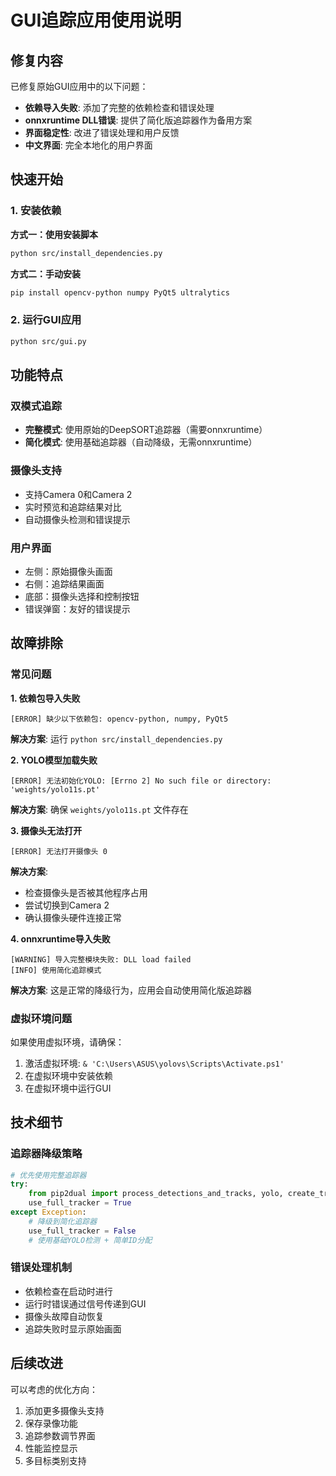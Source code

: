 # GUI追踪应用使用说明

## 修复内容

已修复原始GUI应用中的以下问题：
- **依赖导入失败**: 添加了完整的依赖检查和错误处理
- **onnxruntime DLL错误**: 提供了简化版追踪器作为备用方案
- **界面稳定性**: 改进了错误处理和用户反馈
- **中文界面**: 完全本地化的用户界面

## 快速开始

### 1. 安装依赖

**方式一：使用安装脚本**
```bash
python src/install_dependencies.py
```

**方式二：手动安装**
```bash
pip install opencv-python numpy PyQt5 ultralytics
```

### 2. 运行GUI应用

```bash
python src/gui.py
```

## 功能特点

### 双模式追踪
- **完整模式**: 使用原始的DeepSORT追踪器（需要onnxruntime）
- **简化模式**: 使用基础追踪器（自动降级，无需onnxruntime）

### 摄像头支持
- 支持Camera 0和Camera 2
- 实时预览和追踪结果对比
- 自动摄像头检测和错误提示

### 用户界面
- 左侧：原始摄像头画面
- 右侧：追踪结果画面  
- 底部：摄像头选择和控制按钮
- 错误弹窗：友好的错误提示

## 故障排除

### 常见问题

**1. 依赖包导入失败**
```
[ERROR] 缺少以下依赖包: opencv-python, numpy, PyQt5
```
**解决方案**: 运行 `python src/install_dependencies.py`

**2. YOLO模型加载失败**
```
[ERROR] 无法初始化YOLO: [Errno 2] No such file or directory: 'weights/yolo11s.pt'
```
**解决方案**: 确保 `weights/yolo11s.pt` 文件存在

**3. 摄像头无法打开**
```
[ERROR] 无法打开摄像头 0
```
**解决方案**: 
- 检查摄像头是否被其他程序占用
- 尝试切换到Camera 2
- 确认摄像头硬件连接正常

**4. onnxruntime导入失败**
```
[WARNING] 导入完整模块失败: DLL load failed
[INFO] 使用简化追踪模式
```
**解决方案**: 这是正常的降级行为，应用会自动使用简化版追踪器

### 虚拟环境问题

如果使用虚拟环境，请确保：
1. 激活虚拟环境: `& 'C:\Users\ASUS\yolovs\Scripts\Activate.ps1'`
2. 在虚拟环境中安装依赖
3. 在虚拟环境中运行GUI

## 技术细节

### 追踪器降级策略
```python
# 优先使用完整追踪器
try:
    from pip2dual import process_detections_and_tracks, yolo, create_tracker
    use_full_tracker = True
except Exception:
    # 降级到简化追踪器
    use_full_tracker = False
    # 使用基础YOLO检测 + 简单ID分配
```

### 错误处理机制
- 依赖检查在启动时进行
- 运行时错误通过信号传递到GUI
- 摄像头故障自动恢复
- 追踪失败时显示原始画面

## 后续改进

可以考虑的优化方向：
1. 添加更多摄像头支持
2. 保存录像功能
3. 追踪参数调节界面
4. 性能监控显示
5. 多目标类别支持 